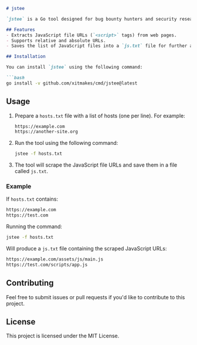 
```markdown
# jstee

`jstee` is a Go tool designed for bug bounty hunters and security researchers. It scrapes JavaScript file links from a list of hosts and saves them to a file.

## Features
- Extracts JavaScript file URLs (`<script>` tags) from web pages.
- Supports relative and absolute URLs.
- Saves the list of JavaScript files into a `js.txt` file for further analysis.

## Installation

You can install `jstee` using the following command:

```bash
go install -v github.com/xitmakes/cmd/jstee@latest
```



## Usage

1. Prepare a `hosts.txt` file with a list of hosts (one per line). For example:

   ```txt
   https://example.com
   https://another-site.org
   ```

2. Run the tool using the following command:

   ```bash
   jstee -f hosts.txt
   ```

3. The tool will scrape the JavaScript file URLs and save them in a file called `js.txt`.

### Example

If `hosts.txt` contains:

```txt
https://example.com
https://test.com
```

Running the command:

```bash
jstee -f hosts.txt
```

Will produce a `js.txt` file containing the scraped JavaScript URLs:

```txt
https://example.com/assets/js/main.js
https://test.com/scripts/app.js
```

## Contributing

Feel free to submit issues or pull requests if you'd like to contribute to this project.

## License

This project is licensed under the MIT License.
```

